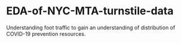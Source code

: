 # EDA-of-NYC-MTA-turnstile-data
Understanding foot traffic to gain an understanding of distribution of COVID-19 prevention resources. 

